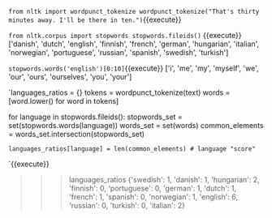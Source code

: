
`from nltk import wordpunct_tokenize
wordpunct_tokenize("That's thirty minutes away. I'll be there in ten.")`{{execute}}

`from nltk.corpus import stopwords
stopwords.fileids()` {{execute}}
['danish', 'dutch', 'english', 'finnish', 'french', 'german', 'hungarian', 'italian', 'norwegian', 'portuguese', 'russian', 'spanish', 'swedish', 'turkish']

`stopwords.words('english')[0:10]`{{execute}}
['i', 'me', 'my', 'myself', 'we', 'our', 'ours', 'ourselves', 'you', 'your']

`languages_ratios = {}
tokens = wordpunct_tokenize(text)
words = [word.lower() for word in tokens]

for language in stopwords.fileids():
    stopwords_set = set(stopwords.words(language))
    words_set = set(words)
    common_elements = words_set.intersection(stopwords_set)

    languages_ratios[language] = len(common_elements) # language "score"
`{{execute}}

>>> languages_ratios
{'swedish': 1, 'danish': 1, 'hungarian': 2, 'finnish': 0, 'portuguese': 0, 'german': 1, 'dutch': 1, 'french': 1, 'spanish': 0, 'norwegian': 1, 'english': 6, 'russian': 0, 'turkish': 0, 'italian': 2}
